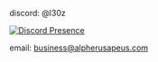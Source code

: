 discord: @l30z

[![Discord Presence](https://lanyard.cnrad.dev/api/310756225530724353)](https://discord.com/users/310756225530724353)

email: business@alpherusapeus.com
